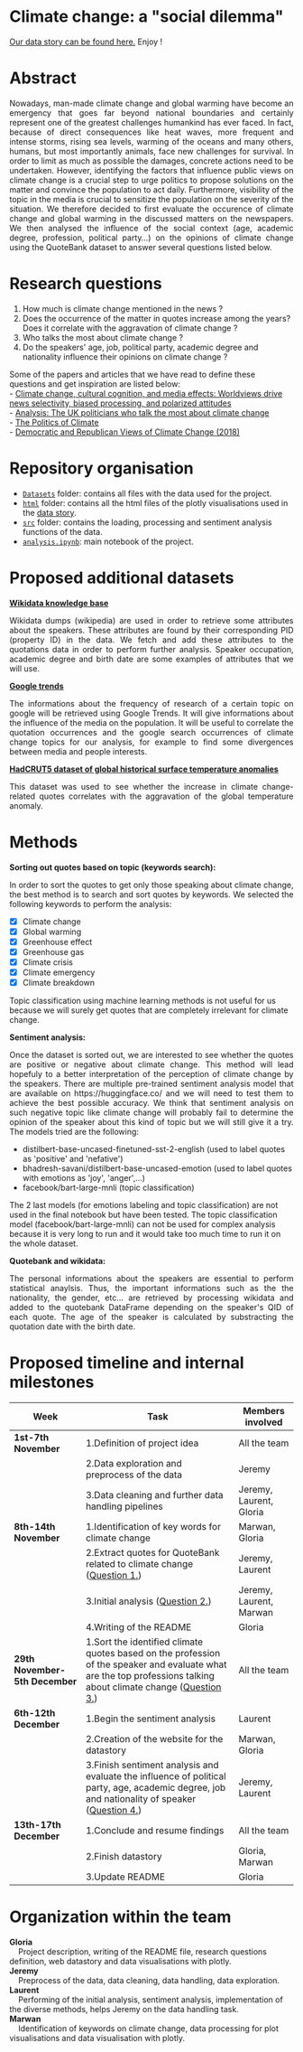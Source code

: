 # **Climate change: a "social dilemma"**
[Our data story can be found here.](https://glpittet.github.io/salazar-gang.github.io/) Enjoy !
# Abstract
<p align= "justify"> Nowadays, man-made climate change and global warming have become an emergency that goes far beyond national boundaries and certainly represent one of the greatest challenges humankind has ever faced. In fact, because of direct consequences like heat waves, more frequent and intense storms, rising sea levels, warming of the oceans and many others, humans, but most importantly animals, face new challenges for survival. In order to limit as much as possible the damages, concrete actions need to be undertaken. However, identifying the factors that influence public views on climate change is a crucial step to urge politics to propose solutions on the matter and convince the population to act daily. Furthermore, visibility of the topic in the media is crucial to sensitize the population on the severity of the situation. We therefore decided to first evaluate the occurence of climate change and global warming in the discussed matters on the newspapers. We then analysed the influence of the social context (age, academic degree, profession, political party…) on the opinions of climate change using the QuoteBank dataset to answer several questions listed below.</p>

# Research questions
1.	How much is climate change mentioned in the news ?
2.	Does the occurrence of the matter in quotes increase among the years? Does it correlate with the aggravation of climate change ?
3.	Who talks the most about climate change ?
4.	Do the speakers' age, job, political party, academic degree and nationality influence their opinions on climate change ?

Some of the papers and articles that we have read to define these questions and get inspiration are listed below:<br />
    - [Climate change, cultural cognition, and media effects: Worldviews drive news selectivity, biased processing, and polarized attitudes](https://doi.org/10.1177%2F0963662518801170)<br />
    - [Analysis: The UK politicians who talk the most about climate change](https://www.carbonbrief.org/analysis-the-uk-politicians-who-talk-the-most-about-climate-change)<br />
    - [The Politics of Climate](https://www.pewresearch.org/internet/wp-content/uploads/sites/9/2016/10/PS_2016.10.04_Politics-of-Climate_FINAL.pdf)<br />
    - [Democratic and Republican Views of Climate Change (2018)](https://climatecommunication.yale.edu/visualizations-data/partisan-maps-2018/)<br />

# Repository organisation
- [`Datasets`](Datasets) folder: contains all files with the data used for the project.
- [`html`](html) folder: contains all the html files of the plotly visualisations used in the [data story](https://glpittet.github.io/salazar-gang.github.io/).
- [`src`](src) folder: contains the loading, processing and sentiment analysis functions of the data.
- [`analysis.ipynb`](analysis.ipynb): main notebook of the project.

# Proposed additional datasets
[**Wikidata knowledge base**](https://www.wikidata.org/wiki/Wikidata:Main_Page)
<p align= "justify"> Wikidata dumps (wikipedia) are used in order to retrieve some attributes about the speakers. These attributes are found by their corresponding PID (property ID) in the data. We fetch and add these attributes to the quotations data in order to perform further analysis. Speaker occupation, academic degree and birth date are some examples of attributes that we will use.</p>

[**Google trends**](https://trends.google.fr/trends/explore?date=2009-01-01%202019-12-31&q=climate%20change)
<p align= "justify"> The informations about the frequency of research of a certain topic on google will be retrieved using Google Trends. It will give informations about the influence of the media on the population. It will be useful to correlate the quotation occurrences and the google search occurrences of climate change topics for our analysis, for example to find some divergences between media and people interests.</p>

[**HadCRUT5 dataset of global historical surface temperature anomalies**](https://www.metoffice.gov.uk/hadobs/hadcrut5/data/current/download.html)
<p align= "justify"> This dataset was used to see whether the increase in climate change-related quotes correlates with the aggravation of the global temperature anomaly.</p>

# Methods
**Sorting out quotes based on topic (keywords search):**<br />
<p align= "justify"> In order to sort the quotes to get only those speaking about climate change, the best method is to search and sort quotes by keywords. We selected the following keywords to perform the analysis:
 
- [x] Climate change
- [x] Global warming
- [x] Greenhouse effect
- [x] Greenhouse gas
- [x] Climate crisis
- [x] Climate emergency
- [x] Climate breakdown
    
Topic classification using machine learning methods is not useful for us because we will surely get quotes that are completely irrelevant for climate change.</p>

**Sentiment analysis:**<br />
<p align= "justify"> Once the dataset is sorted out, we are interested to see whether the quotes are positive or negative about climate change. This method will lead hopefuly to a better interpretation of the perception of climate change by the speakers. There are multiple pre-trained sentiment analysis model that are available on https://huggingface.co/ and we will need to test them to achieve the best possible accuracy. We think that sentiment analysis on such negative topic like climate change will probably fail to determine the opinion of the speaker about this kind of topic but we will still give it a try. The models tried are the following:
    
- distilbert-base-uncased-finetuned-sst-2-english (used to label quotes as 'positive' and 'nefative')
- bhadresh-savani/distilbert-base-uncased-emotion (used to label quotes with emotions as 'joy', 'anger',...)
- facebook/bart-large-mnli (topic classification)
    
The 2 last models (for emotions labeling and topic classification) are not used in the final notebook but have been tested. The topic classification model (facebook/bart-large-mnli) can not be used for complex analysis because it is very long to run and it would take too much time to run it on the whole dataset.
</p>

**Quotebank and wikidata:**<br />
<p align= "justify"> The personal informations about the speakers are essential to perform statistical anaylsis. Thus, the important informations such as the the nationality, the gender, etc... are retrieved by processing wikidata and added to the quotebank DataFrame depending on the speaker's QID of each quote. The age of the speaker is calculated by substracting the quotation date with the birth date.</p>

# Proposed timeline and internal milestones
|**Week**|**Task**|**Members involved**|
|----|----|----------------|
|**1st-7th November**|1.Definition of project idea|All the team|
|   |2.Data exploration and preprocess of the data|Jeremy|
| |3.Data cleaning and further data handling pipelines|Jeremy, Laurent, Gloria|
|**8th-14th November**|1.Identification of key words for climate change|Marwan, Gloria|
| |2.Extract quotes for QuoteBank related to climate change ([Question 1.](#research-questions))|Jeremy, Laurent|
| |3.Initial analysis ([Question 2.](#research-questions))|Jeremy, Laurent, Marwan|
| |4.Writing of the README|Gloria|
|**29th November-5th December**|1.Sort the identified climate quotes based on the profession of the speaker and evaluate what are the top professions talking about climate change ([Question 3.](#research-questions))|All the team|
|**6th-12th December**|1.Begin the sentiment analysis|Laurent|
| |2.Creation of the website for the datastory|Marwan, Gloria|
| |3.Finish sentiment analysis and evaluate the influence of political party, age, academic degree, job and nationality of speaker ([Question 4.](#research-questions))|Jeremy, Laurent|
|**13th-17th December**|1.Conclude and resume findings|All the team|
| |2.Finish datastory|Gloria, Marwan|
| |3.Update README|Gloria|


# Organization within the team
**Gloria**<br />
    Project description, writing of the README file, research questions definition, web datastory and data visualisations with plotly.<br />
**Jeremy**<br /> 
    Preprocess of the data, data cleaning, data handling, data exploration.<br />
**Laurent**<br />
    Performing of the initial analysis, sentiment analysis, implementation of the diverse methods, helps Jeremy on the data handling task.<br />
**Marwan**<br />
    Identification of keywords on climate change, data processing for plot visualisations and data visualisation with plotly.<br />

